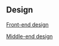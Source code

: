 ## Design

[Front-end design](docs/frontend-design.md)

[Middle-end design](docs/middleend-design.md)
